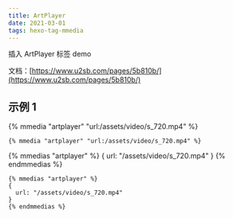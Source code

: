 ```yaml
---
title: ArtPlayer
date: 2021-03-01
tags: hexo-tag-mmedia
---
```


插入 ArtPlayer 标签 demo

<!-- more -->

文档：[https://www.u2sb.com/pages/5b810b/](https://www.u2sb.com/pages/5b810b/)

## 示例 1

{% mmedia "artplayer" "url:/assets/video/s_720.mp4" %}

```
{% mmedia "artplayer" "url:/assets/video/s_720.mp4" %}
```

{% mmedias "artplayer" %}
{
url: "/assets/video/s_720.mp4"
}
{% endmmedias %}

```
{% mmedias "artplayer" %}
{
  url: "/assets/video/s_720.mp4"
}
{% endmmedias %}
```
